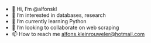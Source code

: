 - 👋 Hi, I’m @alfonskl
- 👀 I’m interested in databases, research
- 🌱 I’m currently learning Python
- 💞️ I’m looking to collaborate on web scraping
- 📫 How to reach me alfons.kleinrouweler@hotmail.com

<!---
alfonskl/alfonskl is a ✨ special ✨ repository because its `README.md` (this file) appears on your GitHub profile.
You can click the Preview link to take a look at your changes.
--->
